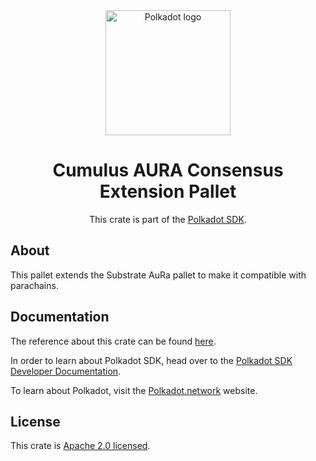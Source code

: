 <div align="center">

<img src="https://raw.githubusercontent.com/paritytech/polkadot-sdk/rzadp/readmes/docs/images/Polkadot_Logo_Horizontal_Pink_BlackOnWhite.png" alt="Polkadot logo" width="200">

# Cumulus AURA Consensus Extension Pallet

This crate is part of the [Polkadot SDK](https://github.com/paritytech/polkadot-sdk/).

</div>

## About

This pallet extends the Substrate AuRa pallet to make it compatible with parachains.

## Documentation

The reference about this crate can be found [here](https://paritytech.github.io/polkadot-sdk/master/cumulus_pallet_aura_ext).

In order to learn about Polkadot SDK, head over to the [Polkadot SDK Developer Documentation](https://paritytech.github.io/polkadot-sdk/master/polkadot_sdk_docs/index.html).

To learn about Polkadot, visit the [Polkadot.network](https://polkadot.network/) website.

## License

This crate is [Apache 2.0 licensed](https://spdx.org/licenses/Apache-2.0.html).
